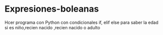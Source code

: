 # Expresiones-boleanas
Hcer programa con Python con condicionales if, elif else para saber la edad si es niño,recien nacido ,recien nacido o adulto
